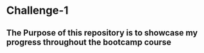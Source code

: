 # Challenge-1

## The Purpose of this repository is to showcase my progress throughout the bootcamp course

## 
